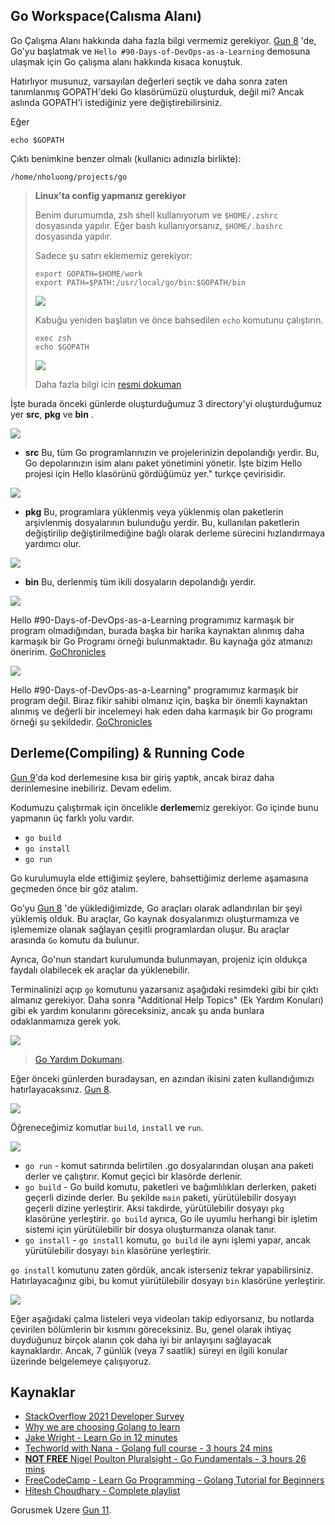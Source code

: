 ## Go Workspace(Calısma Alanı)

Go Çalışma Alanı hakkında daha fazla bilgi vermemiz gerekiyor. [Gun 8](day08.md) 'de, Go'yu başlatmak ve `Hello #90-Days-of-DevOps-as-a-Learning` demosuna ulaşmak için Go çalışma alanı hakkında kısaca konuştuk.

Hatırlıyor musunuz, varsayılan değerleri seçtik ve daha sonra zaten tanımlanmış GOPATH'deki Go klasörümüzü oluşturduk, değil mi? Ancak aslında GOPATH'i istediğiniz yere değiştirebilirsiniz.

Eğer

```shell
echo $GOPATH
```

Çıktı benimkine benzer olmalı (kullanıcı adınızla birlikte):

```shell
/home/nholuong/projects/go
```
> **Linux'ta config yapmanız gerekiyor** 
> 
> Benim durumumda, zsh shell kullanıyorum ve `$HOME/.zshrc` dosyasında yapılır. Eğer bash kullanıyorsanız, `$HOME/.bashrc` dosyasında yapılır. 
> 
> Sadece şu satırı eklememiz gerekiyor:
> ```shell
> export GOPATH=$HOME/work
> export PATH=$PATH:/usr/local/go/bin:$GOPATH/bin
> ```
>
> ![](Images/Day10_Go0.png)
>
> Kabuğu yeniden başlatın ve önce bahsedilen `echo` komutunu çalıştırın.
> 
> ```shell
> exec zsh
> echo $GOPATH
> ```
> 
> ![](Images/Day10_Go0b.png)
> 
> Daha fazla bilgi icin [resmi dokuman](https://go.dev/doc/install)

İşte burada önceki günlerde oluşturduğumuz 3 directory'yi oluşturduğumuz yer **src**, **pkg** ve **bin** .

![](Images/Day10_Go1.png) 

- **src** Bu, tüm Go programlarınızın ve projelerinizin depolandığı yerdir. Bu, Go depolarınızın isim alanı paket yönetimini yönetir. İşte bizim Hello projesi için Hello klasörünü gördüğümüz yer." turkçe çevirisidir.

![](Images/Day10_Go2.png)

- **pkg** Bu, programlara yüklenmiş veya yüklenmiş olan paketlerin arşivlenmiş dosyalarının bulunduğu yerdir. Bu, kullanılan paketlerin değiştirilip değiştirilmediğine bağlı olarak derleme sürecini hızlandırmaya yardımcı olur.

![](Images/Day10_Go3.png)

- **bin** Bu, derlenmiş tüm ikili dosyaların depolandığı yerdir.

![](Images/Day10_Go4.png)

Hello #90-Days-of-DevOps-as-a-Learning programımız karmaşık bir program olmadığından, burada başka bir harika kaynaktan alınmış daha karmaşık bir Go Programı örneği bulunmaktadır. Bu kaynağa göz atmanızı öneririm. [GoChronicles](https://gochronicles.com/)

![](Images/Day10_Go5.png)

Hello #90-Days-of-DevOps-as-a-Learning" programımız karmaşık bir program değil. Biraz fikir sahibi olmanız için, başka bir önemli kaynaktan alınmış ve değerli bir incelemeyi hak eden daha karmaşık bir Go programı örneği şu şekildedir. [GoChronicles](https://gochronicles.com/)

## Derleme(Compiling) & Running Code

[Gun 9](day09.md)'da kod derlemesine kısa bir giriş yaptık, ancak biraz daha derinlemesine inebiliriz. Devam edelim.

Kodumuzu çalıştırmak için öncelikle **derleme**miz gerekiyor. Go içinde bunu yapmanın üç farklı yolu vardır.

- `go build`
- `go install`
- `go run`

Go kurulumuyla elde ettiğimiz şeylere, bahsettiğimiz derleme aşamasına geçmeden önce bir göz atalım.

Go'yu [Gun 8](day08.md) 'de yüklediğimizde, Go araçları olarak adlandırılan bir şeyi yüklemiş olduk. Bu araçlar, Go kaynak dosyalarımızı oluşturmamıza ve işlememize olanak sağlayan çeşitli programlardan oluşur. Bu araçlar arasında `Go` komutu da bulunur.

Ayrıca, Go'nun standart kurulumunda bulunmayan, projeniz için oldukça faydalı olabilecek ek araçlar da yüklenebilir.

Terminalinizi açıp `go` komutunu yazarsanız aşağıdaki resimdeki gibi bir çıktı almanız gerekiyor. Daha sonra "Additional Help Topics" (Ek Yardım Konuları) gibi ek yardım konularını göreceksiniz, ancak şu anda bunlara odaklanmamıza gerek yok.

![](Images/Day10_Go6.png)

> [Go Yardım Dokumanı](Go/Ayuda_go_traducida.md).

Eğer önceki günlerden buradaysan, en azından ikisini zaten kullandığımızı hatırlayacaksınız. [Gun 8](day08.md).

![](Images/Day10_Go7.png)

Öğreneceğimiz komutlar `build`, `install` ve `run`.

![](Images/Day10_Go8.png)

- `go run` - komut satırında belirtilen .go dosyalarından oluşan ana paketi derler ve çalıştırır. Komut geçici bir klasörde derlenir.
- `go build` - Go build komutu, paketleri ve bağımlılıkları derlerken, paketi geçerli dizinde derler. Bu şekilde `main` paketi, yürütülebilir dosyayı geçerli dizine yerleştirir. Aksi takdirde, yürütülebilir dosyayı `pkg` klasörüne yerleştirir. `go build` ayrıca, Go ile uyumlu herhangi bir işletim sistemi için yürütülebilir bir dosya oluşturmanıza olanak tanır.
- `go install` - `go install` komutu, `go build` ile aynı işlemi yapar, ancak yürütülebilir dosyayı `bin` klasörüne yerleştirir.

`go install` komutunu zaten gördük, ancak isterseniz tekrar yapabilirsiniz. Hatırlayacağınız gibi, bu komut yürütülebilir dosyayı `bin` klasörüne yerleştirir.

![](Images/Day10_Go9.png)

Eğer aşağıdaki çalma listeleri veya videoları takip ediyorsanız, bu notlarda çevirilen bölümlerin bir kısmını göreceksiniz. Bu, genel olarak ihtiyaç duyduğunuz birçok alanın çok daha iyi bir anlayışını sağlayacak kaynaklardır. Ancak, 7 günlük (veya 7 saatlik) süreyi en ilgili konular üzerinde belgelemeye çalışıyoruz.

## Kaynaklar

- [StackOverflow 2021 Developer Survey](https://insights.stackoverflow.com/survey/2021)
- [Why we are choosing Golang to learn](https://www.youtube.com/watch?v=7pLqIIAqZD4&t=9s)
- [Jake Wright - Learn Go in 12 minutes](https://www.youtube.com/watch?v=C8LgvuEBraI&t=312s)
- [Techworld with Nana - Golang full course - 3 hours 24 mins](https://www.youtube.com/watch?v=yyUHQIec83I)
- [**NOT FREE** Nigel Poulton Pluralsight - Go Fundamentals - 3 hours 26 mins](https://www.pluralsight.com/courses/go-fundamentals)
- [FreeCodeCamp - Learn Go Programming - Golang Tutorial for Beginners](https://www.youtube.com/watch?v=YS4e4q9oBaU&t=1025s)
- [Hitesh Choudhary - Complete playlist](https://www.youtube.com/playlist?list=PLRAV69dS1uWSR89FRQGZ6q9BR2b44Tr9N)

Gorusmek Uzere [Gun 11](day11.md).

